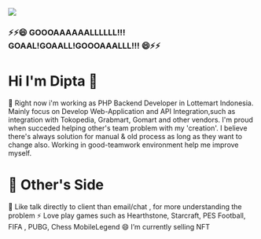 ![](mctominay.gif)
### ⚡⚡😄 GOOOAAAAAALLLLLL!!! GOAAL!GOAALL!GOOOAAALLL!!! 😄⚡⚡ ###

# Hi I'm Dipta 👋 #

🔭 Right now i'm working as PHP Backend Developer in Lottemart Indonesia. Mainly focus on Develop Web-Application and API Integration,such as integration with Tokopedia, Grabmart, Gomart and other vendors. I'm proud when succeded helping other's team  problem with my 'creation'. I believe there's always solution for manual & old process as long as they want to change also. Working in good-teamwork environment help me improve myself.

# 🌱 Other's Side 
💬 Like talk directly to client than email/chat , for more understanding the problem
⚡ Love play games such as Hearthstone, Starcraft, PES Football, FIFA , PUBG, Chess MobileLegend
😄 I’m currently selling NFT 

<!--

**pradiptaww/pradiptaww** is a ✨ _special_ ✨ repository because its `README.md` (this file) appears on your GitHub profile.

Here are some ideas to get you started:

- 🔭 I’m currently working on ...
- 🌱 I’m currently learning ...
- 👯 I’m looking to collaborate on ...
- 🤔 I’m looking for help with ...
- 💬 Ask me about ...
- 📫 How to reach me: ...
- 😄 Pronouns: ...
- ⚡ Fun fact: ...
-->
